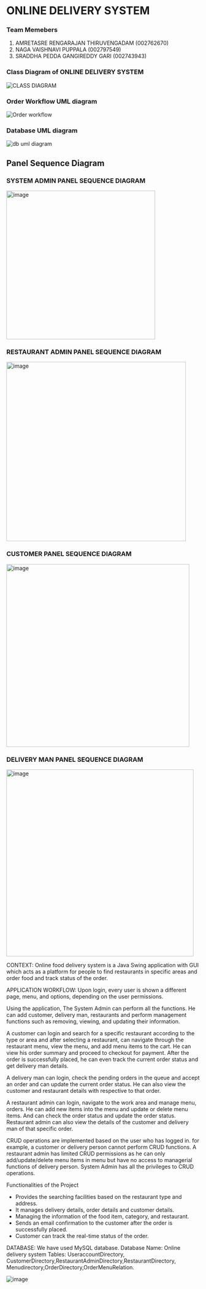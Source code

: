 # ONLINE DELIVERY SYSTEM

 ### Team Memebers ###
 1. AMRETASRE RENGARAJAN THIRUVENGADAM (002762670)
 2. NAGA VAISHNAVI PUPPALA (002797549)
 3. SRADDHA PEDDA GANGIREDDY GARI (002743943)


### Class Diagram of ONLINE DELIVERY SYSTEM
![CLASS DIAGRAM](https://user-images.githubusercontent.com/114785407/206961070-25584c0b-25af-4729-a1fd-3f2aab662142.jpeg)
 
### Order Workflow UML diagram
![Order workflow](https://user-images.githubusercontent.com/114785407/206961505-878aff3c-bfee-455e-942e-00b40edf353f.jpeg)

 
### Database UML diagram
![db uml diagram](https://user-images.githubusercontent.com/114785407/206961369-f12be633-658e-4f29-bb2b-8bf34b337a8d.jpeg)



## Panel Sequence Diagram ##

### SYSTEM ADMIN PANEL SEQUENCE DIAGRAM ###
<img width="388" alt="image" src="https://user-images.githubusercontent.com/113134320/206952821-843f929a-b11e-43e2-a9f9-89b5e6bea354.png">

### RESTAURANT ADMIN PANEL SEQUENCE DIAGRAM ###
<img width="468" alt="image" src="https://user-images.githubusercontent.com/113134320/206952891-abcdd611-cede-4406-894c-a6fbae0eb96f.png">

### CUSTOMER PANEL SEQUENCE DIAGRAM ###
<img width="477" alt="image" src="https://user-images.githubusercontent.com/113134320/206952964-38c44d79-aaed-4a8e-863b-556ac97fb08d.png">

### DELIVERY MAN PANEL SEQUENCE DIAGRAM ###
<img width="488" alt="image" src="https://user-images.githubusercontent.com/113134320/206953067-ef326078-ae39-473d-ac3a-262f2f19580a.png">




CONTEXT:
Online food delivery system is a Java Swing application with GUI which acts as a platform for people to find restaurants in specific areas and order food and track status of the order.

APPLICATION WORKFLOW:
Upon login, every user is shown a different page, menu, and options, depending on the user permissions. 


Using the application, The System Admin can perform all the functions. He can add customer, delivery man, restaurants and perform management functions such as removing, viewing, and updating their information.

A customer can login and search for a specific restaurant according to the type or area and after selecting a restaurant, can navigate through the restaurant menu, view the menu, and add menu items to the cart. He can view his order summary and proceed to checkout for payment. After the order is successfully placed, he can even track the current order status and get delivery man details.

A delivery man can login, check the pending orders in the queue and accept an order and can update the current order status. He can also view the customer and restaurant details with respective to that order.

A restaurant admin can login, navigate to the work area and manage menu, orders. He can add new items into the menu and update or delete menu items. And can check the order status and update the order status. Restaurant admin can also view the details of the customer and delivery man of that specific order.

CRUD operations are implemented based on the user who has logged in. for example, a customer or delivery person cannot perform CRUD functions. A restaurant admin has limited CRUD permissions as he can only add/update/delete menu items in menu but have no access to managerial functions of delivery person. System Admin has all the privileges to CRUD operations. 



Functionalities of the Project
-	Provides the searching facilities based on the restaurant type and address.
-	It manages delivery details, order details and customer details.
-	Managing the information of the food item, category, and restaurant.
-	Sends an email confirmation to the customer after the order is successfully placed.
-	Customer can track the real-time status of the order.


DATABASE:
We have used MySQL database.
Database Name: Online delivery system
Tables: UseraccountDirectory, CustomerDirectory,RestaurantAdminDirectory,RestaurantDirectory,
Menudirectory,OrderDirectory,OrderMenuRelation.

![image](https://user-images.githubusercontent.com/113550284/206954374-27a7394c-d547-49a6-925b-2cfa69bbea16.png)
